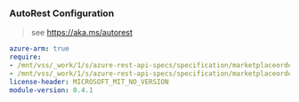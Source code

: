 ### AutoRest Configuration

> see https://aka.ms/autorest

``` yaml
azure-arm: true
require:
- /mnt/vss/_work/1/s/azure-rest-api-specs/specification/marketplaceordering/resource-manager/readme.md
- /mnt/vss/_work/1/s/azure-rest-api-specs/specification/marketplaceordering/resource-manager/readme.go.md
license-header: MICROSOFT_MIT_NO_VERSION
module-version: 0.4.1

```